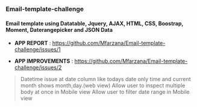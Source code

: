 ### Email-template-challenge
#### Email template using Datatable, Jquery, AJAX, HTML, CSS, Boostrap, Moment, Daterangepicker and JSON Data

- **APP REPORT** : https://github.com/Mfarzana/Email-template-challenge/issues/1

- **APP IMPROVEMENTS** : https://github.com/Mfarzana/Email-template-challenge/issues/2  
> Datetime issue at date column like todays date only time and current month shows month,day.(web view) 
> Allow user to inspect multiple body at once in Mobile view
> Allow user to filter date range in Mobile view
